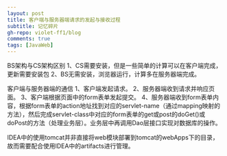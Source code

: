 ```yaml
---
layout: post
title: 客户端与服务器端请求的发起与接收过程
subtitle: 记忆碎片
gh-repo: violet-ff1/blog
comments: true
tags: [JavaWeb]
---
```

BS架构与CS架构区别
1、CS需要安装，但是一些简单的计算可以在客户端完成，更新需要安装包
2、BS无需安装，浏览器运行，计算多在服务器端完成。

客户端与服务器端的通信
1、客户端发起请求。
2、服务器端收到请求并响应页面。
3、客户端根据页面中的form表单发起提交。
4、服务器端收到form表单内容，根据form表单的action地址找到对应的servlet-name（通过mapping映射的方法），然后完成servlet-class中对应的form表单的get或post的doGet()或doPost的方法（处理业务层）。业务层中再调用Dao层接口实现对数据库的操作。

IDEA中的使用tomcat并非直接将web模块部署到tomcat的webApps下的目录，故而需要配合使用IDEA中的artifacts进行管理。
